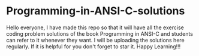 # Programming-in-ANSI-C-solutions
Hello everyone, I have made this repo so that it will have all the exercise coding problem solutions of the book Programming in ANSI-C  and students can refer to it whenever they want.
I will be uploading the solutions here regularly.
If it is helpful for you don't forget to star it.
Happy Learning!!!
